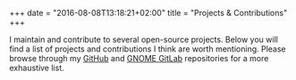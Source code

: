 +++
date = "2016-08-08T13:18:21+02:00"
title = "Projects & Contributions"
+++

I maintain and contribute to several open-source projects. Below you will find a
list of projects and contributions I think are worth mentioning. Please browse
through my <a href="https://github.com/Hjdskes/repositories" title="Hjdskes'
repositories on GitHub" rel=me>GitHub</a> and <a
href="https://gitlab.gnome.org/users/hjdskes/contributed" title="Hjdskes'
repositories on GNOME GitLab" rel=me>GNOME GitLab</a> repositories for a more
exhaustive list.
